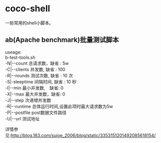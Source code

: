 # coco-shell
一些常用的shell小脚本。

## ab(Apache benchmark)批量测试脚本
useage:<br/>
b-test-tools.sh<br/>
-N|--count 总请求数，缺省 : 5w<br/>
-C|--clients 并发数, 缺省 : 100<br/>
-R|--rounds 测试次数, 缺省 : 10 次<br/>
-S|-sleeptime 间隔时间, 缺省 : 10 秒<br/>
-I|--min 最小并发数,　缺省: 0<br/>
-X|--max 最大并发数，缺省: 0<br/>
-J|--step 次递增并发数<br/>
-R|--runtime 总体运行时间,设置此项时最大请求数为5w<br/>
-P|--postfile post数据文件路径<br/>
-U|--url 测试地址<br/>

详情参见:http://blog.163.com/sujoe_2006/blog/static/3353151201492085618154/<br/>
